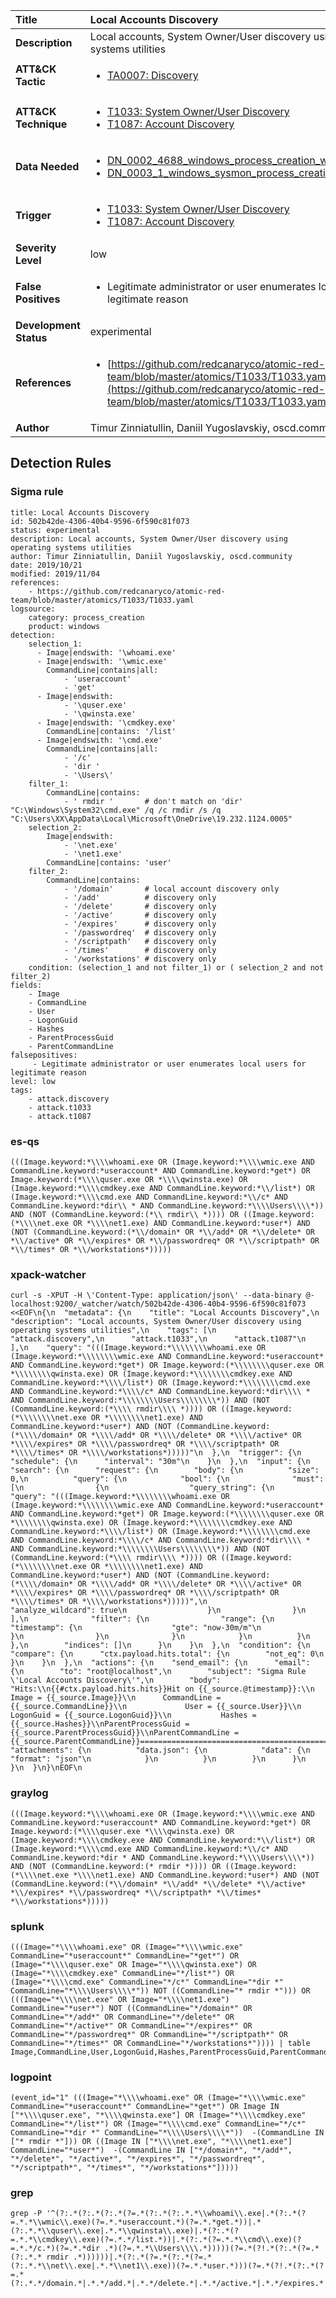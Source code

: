 | Title                    | Local Accounts Discovery       |
|:-------------------------|:------------------|
| **Description**          | Local accounts, System Owner/User discovery using operating systems utilities |
| **ATT&amp;CK Tactic**    |  <ul><li>[TA0007: Discovery](https://attack.mitre.org/tactics/TA0007)</li></ul>  |
| **ATT&amp;CK Technique** | <ul><li>[T1033: System Owner/User Discovery](https://attack.mitre.org/techniques/T1033)</li><li>[T1087: Account Discovery](https://attack.mitre.org/techniques/T1087)</li></ul>  |
| **Data Needed**          | <ul><li>[DN_0002_4688_windows_process_creation_with_commandline](../Data_Needed/DN_0002_4688_windows_process_creation_with_commandline.md)</li><li>[DN_0003_1_windows_sysmon_process_creation](../Data_Needed/DN_0003_1_windows_sysmon_process_creation.md)</li></ul>  |
| **Trigger**              | <ul><li>[T1033: System Owner/User Discovery](../Triggers/T1033.md)</li><li>[T1087: Account Discovery](../Triggers/T1087.md)</li></ul>  |
| **Severity Level**       | low |
| **False Positives**      | <ul><li>Legitimate administrator or user enumerates local users for legitimate reason</li></ul>  |
| **Development Status**   | experimental |
| **References**           | <ul><li>[https://github.com/redcanaryco/atomic-red-team/blob/master/atomics/T1033/T1033.yaml](https://github.com/redcanaryco/atomic-red-team/blob/master/atomics/T1033/T1033.yaml)</li></ul>  |
| **Author**               | Timur Zinniatullin, Daniil Yugoslavskiy, oscd.community |


## Detection Rules

### Sigma rule

```
title: Local Accounts Discovery
id: 502b42de-4306-40b4-9596-6f590c81f073
status: experimental
description: Local accounts, System Owner/User discovery using operating systems utilities
author: Timur Zinniatullin, Daniil Yugoslavskiy, oscd.community
date: 2019/10/21
modified: 2019/11/04
references:
    - https://github.com/redcanaryco/atomic-red-team/blob/master/atomics/T1033/T1033.yaml
logsource:
    category: process_creation
    product: windows
detection:
    selection_1:
      - Image|endswith: '\whoami.exe'
      - Image|endswith: '\wmic.exe'
        CommandLine|contains|all:
            - 'useraccount'
            - 'get'
      - Image|endswith: 
            - '\quser.exe'
            - '\qwinsta.exe'
      - Image|endswith: '\cmdkey.exe'
        CommandLine|contains: '/list'
      - Image|endswith: '\cmd.exe'
        CommandLine|contains|all: 
            - '/c'
            - 'dir '
            - '\Users\'
    filter_1:
        CommandLine|contains:
            - ' rmdir '       # don't match on 'dir'   "C:\Windows\System32\cmd.exe" /q /c rmdir /s /q "C:\Users\XX\AppData\Local\Microsoft\OneDrive\19.232.1124.0005"
    selection_2:
        Image|endswith:
            - '\net.exe'
            - '\net1.exe'
        CommandLine|contains: 'user'
    filter_2:
        CommandLine|contains:
            - '/domain'       # local account discovery only
            - '/add'          # discovery only
            - '/delete'       # discovery only
            - '/active'       # discovery only
            - '/expires'      # discovery only
            - '/passwordreq'  # discovery only
            - '/scriptpath'   # discovery only
            - '/times'        # discovery only
            - '/workstations' # discovery only
    condition: (selection_1 and not filter_1) or ( selection_2 and not filter_2)
fields:
    - Image
    - CommandLine
    - User
    - LogonGuid
    - Hashes
    - ParentProcessGuid
    - ParentCommandLine
falsepositives:
     - Legitimate administrator or user enumerates local users for legitimate reason
level: low
tags:
    - attack.discovery
    - attack.t1033
    - attack.t1087

```





### es-qs
    
```
(((Image.keyword:*\\\\whoami.exe OR (Image.keyword:*\\\\wmic.exe AND CommandLine.keyword:*useraccount* AND CommandLine.keyword:*get*) OR Image.keyword:(*\\\\quser.exe OR *\\\\qwinsta.exe) OR (Image.keyword:*\\\\cmdkey.exe AND CommandLine.keyword:*\\/list*) OR (Image.keyword:*\\\\cmd.exe AND CommandLine.keyword:*\\/c* AND CommandLine.keyword:*dir\\ * AND CommandLine.keyword:*\\\\Users\\\\*)) AND (NOT (CommandLine.keyword:(*\\ rmdir\\ *)))) OR ((Image.keyword:(*\\\\net.exe OR *\\\\net1.exe) AND CommandLine.keyword:*user*) AND (NOT (CommandLine.keyword:(*\\/domain* OR *\\/add* OR *\\/delete* OR *\\/active* OR *\\/expires* OR *\\/passwordreq* OR *\\/scriptpath* OR *\\/times* OR *\\/workstations*)))))
```


### xpack-watcher
    
```
curl -s -XPUT -H \'Content-Type: application/json\' --data-binary @- localhost:9200/_watcher/watch/502b42de-4306-40b4-9596-6f590c81f073 <<EOF\n{\n  "metadata": {\n    "title": "Local Accounts Discovery",\n    "description": "Local accounts, System Owner/User discovery using operating systems utilities",\n    "tags": [\n      "attack.discovery",\n      "attack.t1033",\n      "attack.t1087"\n    ],\n    "query": "(((Image.keyword:*\\\\\\\\whoami.exe OR (Image.keyword:*\\\\\\\\wmic.exe AND CommandLine.keyword:*useraccount* AND CommandLine.keyword:*get*) OR Image.keyword:(*\\\\\\\\quser.exe OR *\\\\\\\\qwinsta.exe) OR (Image.keyword:*\\\\\\\\cmdkey.exe AND CommandLine.keyword:*\\\\/list*) OR (Image.keyword:*\\\\\\\\cmd.exe AND CommandLine.keyword:*\\\\/c* AND CommandLine.keyword:*dir\\\\ * AND CommandLine.keyword:*\\\\\\\\Users\\\\\\\\*)) AND (NOT (CommandLine.keyword:(*\\\\ rmdir\\\\ *)))) OR ((Image.keyword:(*\\\\\\\\net.exe OR *\\\\\\\\net1.exe) AND CommandLine.keyword:*user*) AND (NOT (CommandLine.keyword:(*\\\\/domain* OR *\\\\/add* OR *\\\\/delete* OR *\\\\/active* OR *\\\\/expires* OR *\\\\/passwordreq* OR *\\\\/scriptpath* OR *\\\\/times* OR *\\\\/workstations*)))))"\n  },\n  "trigger": {\n    "schedule": {\n      "interval": "30m"\n    }\n  },\n  "input": {\n    "search": {\n      "request": {\n        "body": {\n          "size": 0,\n          "query": {\n            "bool": {\n              "must": [\n                {\n                  "query_string": {\n                    "query": "(((Image.keyword:*\\\\\\\\whoami.exe OR (Image.keyword:*\\\\\\\\wmic.exe AND CommandLine.keyword:*useraccount* AND CommandLine.keyword:*get*) OR Image.keyword:(*\\\\\\\\quser.exe OR *\\\\\\\\qwinsta.exe) OR (Image.keyword:*\\\\\\\\cmdkey.exe AND CommandLine.keyword:*\\\\/list*) OR (Image.keyword:*\\\\\\\\cmd.exe AND CommandLine.keyword:*\\\\/c* AND CommandLine.keyword:*dir\\\\ * AND CommandLine.keyword:*\\\\\\\\Users\\\\\\\\*)) AND (NOT (CommandLine.keyword:(*\\\\ rmdir\\\\ *)))) OR ((Image.keyword:(*\\\\\\\\net.exe OR *\\\\\\\\net1.exe) AND CommandLine.keyword:*user*) AND (NOT (CommandLine.keyword:(*\\\\/domain* OR *\\\\/add* OR *\\\\/delete* OR *\\\\/active* OR *\\\\/expires* OR *\\\\/passwordreq* OR *\\\\/scriptpath* OR *\\\\/times* OR *\\\\/workstations*)))))",\n                    "analyze_wildcard": true\n                  }\n                }\n              ],\n              "filter": {\n                "range": {\n                  "timestamp": {\n                    "gte": "now-30m/m"\n                  }\n                }\n              }\n            }\n          }\n        },\n        "indices": []\n      }\n    }\n  },\n  "condition": {\n    "compare": {\n      "ctx.payload.hits.total": {\n        "not_eq": 0\n      }\n    }\n  },\n  "actions": {\n    "send_email": {\n      "email": {\n        "to": "root@localhost",\n        "subject": "Sigma Rule \'Local Accounts Discovery\'",\n        "body": "Hits:\\n{{#ctx.payload.hits.hits}}Hit on {{_source.@timestamp}}:\\n            Image = {{_source.Image}}\\n      CommandLine = {{_source.CommandLine}}\\n             User = {{_source.User}}\\n        LogonGuid = {{_source.LogonGuid}}\\n           Hashes = {{_source.Hashes}}\\nParentProcessGuid = {{_source.ParentProcessGuid}}\\nParentCommandLine = {{_source.ParentCommandLine}}================================================================================\\n{{/ctx.payload.hits.hits}}",\n        "attachments": {\n          "data.json": {\n            "data": {\n              "format": "json"\n            }\n          }\n        }\n      }\n    }\n  }\n}\nEOF\n
```


### graylog
    
```
(((Image.keyword:*\\\\whoami.exe OR (Image.keyword:*\\\\wmic.exe AND CommandLine.keyword:*useraccount* AND CommandLine.keyword:*get*) OR Image.keyword:(*\\\\quser.exe *\\\\qwinsta.exe) OR (Image.keyword:*\\\\cmdkey.exe AND CommandLine.keyword:*\\/list*) OR (Image.keyword:*\\\\cmd.exe AND CommandLine.keyword:*\\/c* AND CommandLine.keyword:*dir * AND CommandLine.keyword:*\\\\Users\\\\*)) AND (NOT (CommandLine.keyword:(* rmdir *)))) OR ((Image.keyword:(*\\\\net.exe *\\\\net1.exe) AND CommandLine.keyword:*user*) AND (NOT (CommandLine.keyword:(*\\/domain* *\\/add* *\\/delete* *\\/active* *\\/expires* *\\/passwordreq* *\\/scriptpath* *\\/times* *\\/workstations*)))))
```


### splunk
    
```
(((Image="*\\\\whoami.exe" OR (Image="*\\\\wmic.exe" CommandLine="*useraccount*" CommandLine="*get*") OR (Image="*\\\\quser.exe" OR Image="*\\\\qwinsta.exe") OR (Image="*\\\\cmdkey.exe" CommandLine="*/list*") OR (Image="*\\\\cmd.exe" CommandLine="*/c*" CommandLine="*dir *" CommandLine="*\\\\Users\\\\*")) NOT ((CommandLine="* rmdir *"))) OR (((Image="*\\\\net.exe" OR Image="*\\\\net1.exe") CommandLine="*user*") NOT ((CommandLine="*/domain*" OR CommandLine="*/add*" OR CommandLine="*/delete*" OR CommandLine="*/active*" OR CommandLine="*/expires*" OR CommandLine="*/passwordreq*" OR CommandLine="*/scriptpath*" OR CommandLine="*/times*" OR CommandLine="*/workstations*")))) | table Image,CommandLine,User,LogonGuid,Hashes,ParentProcessGuid,ParentCommandLine
```


### logpoint
    
```
(event_id="1" (((Image="*\\\\whoami.exe" OR (Image="*\\\\wmic.exe" CommandLine="*useraccount*" CommandLine="*get*") OR Image IN ["*\\\\quser.exe", "*\\\\qwinsta.exe"] OR (Image="*\\\\cmdkey.exe" CommandLine="*/list*") OR (Image="*\\\\cmd.exe" CommandLine="*/c*" CommandLine="*dir *" CommandLine="*\\\\Users\\\\*"))  -(CommandLine IN ["* rmdir *"])) OR ((Image IN ["*\\\\net.exe", "*\\\\net1.exe"] CommandLine="*user*")  -(CommandLine IN ["*/domain*", "*/add*", "*/delete*", "*/active*", "*/expires*", "*/passwordreq*", "*/scriptpath*", "*/times*", "*/workstations*"]))))
```


### grep
    
```
grep -P '^(?:.*(?:.*(?:.*(?=.*(?:.*(?:.*.*\\whoami\\.exe|.*(?:.*(?=.*.*\\wmic\\.exe)(?=.*.*useraccount.*)(?=.*.*get.*))|.*(?:.*.*\\quser\\.exe|.*.*\\qwinsta\\.exe)|.*(?:.*(?=.*.*\\cmdkey\\.exe)(?=.*.*/list.*))|.*(?:.*(?=.*.*\\cmd\\.exe)(?=.*.*/c.*)(?=.*.*dir .*)(?=.*.*\\Users\\\\.*)))))(?=.*(?!.*(?:.*(?=.*(?:.*.* rmdir .*))))))|.*(?:.*(?=.*(?:.*(?=.*(?:.*.*\\net\\.exe|.*.*\\net1\\.exe))(?=.*.*user.*)))(?=.*(?!.*(?:.*(?=.*(?:.*.*/domain.*|.*.*/add.*|.*.*/delete.*|.*.*/active.*|.*.*/expires.*|.*.*/passwordreq.*|.*.*/scriptpath.*|.*.*/times.*|.*.*/workstations.*))))))))'
```



